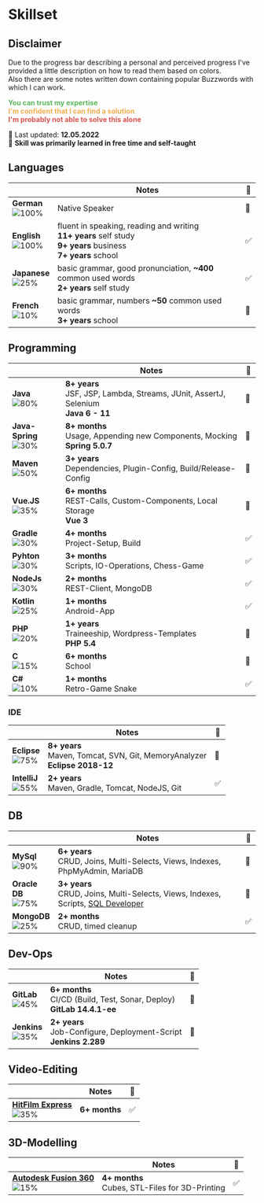 # Skillset

## Disclaimer

Due to the progress bar describing a personal and perceived progress I've provided a little description on how to read them based on colors.<br>
Also there are some notes written down containing popular Buzzwords with which I can work.

<span style="color:#5cb85c">**You can trust my expertise**</span><br>
<span style="color:#f0ad4e">**I'm confident that I can find a solution**</span><br>
<span style="color:#d9534f">**I'm probably not able to solve this alone**</span>

📅 Last updated: **12.05.2022**<br>
📌 **Skill was primarily learned in free time and self-taught**<br>

## Languages

|                                                       | Notes                                                                                                               | 📌 |
|-------------------------------------------------------|---------------------------------------------------------------------------------------------------------------------|----|
| **German**<br>![100%](https://progress-bar.dev/100/)  | Native Speaker                                                                                                      | 🔳  |
| **English**<br>![100%](https://progress-bar.dev/100/) | fluent in speaking, reading and writing<br>**11+ years** self study<br>**9+ years** business<br>**7+ years** school | ✅  |
| **Japanese**<br>![25%](https://progress-bar.dev/25/)  | basic grammar, good pronunciation, **~400** common used words<br>**2+ years** self study                            | ✅  |
| **French**<br>![10%](https://progress-bar.dev/10/)    | basic grammar, numbers **~50** common used words<br>**3+ years** school                                             | 🔳  |

## Programming

|                                                         | Notes                                                                                  | 📌 |
|---------------------------------------------------------|----------------------------------------------------------------------------------------|----|
| **Java**<br>![80%](https://progress-bar.dev/80/)        | **8+ years**<br>JSF, JSP, Lambda, Streams, JUnit, AssertJ, Selenium<br>**Java 6 - 11** | 🔳  |
| **Java-Spring**<br>![30%](https://progress-bar.dev/30/) | **8+ months**<br>Usage, Appending new Components, Mocking<br>**Spring 5.0.7**          | 🔳  |
| **Maven**<br>![50%](https://progress-bar.dev/50/)       | **3+ years**<br>Dependencies, Plugin-Config, Build/Release-Config                      | 🔳  |
| **Vue.JS**<br>![35%](https://progress-bar.dev/35/)      | **6+ months**<br>REST-Calls, Custom-Components, Local Storage<br>**Vue 3**             | 🔳  |
| **Gradle**<br>![30%](https://progress-bar.dev/30/)      | **4+ months**<br>Project-Setup, Build                                                  | ✅  |
| **Pyhton**<br>![30%](https://progress-bar.dev/30/)      | **3+ months**<br>Scripts, IO-Operations, Chess-Game                                    | ✅  |
| **NodeJs**<br>![30%](https://progress-bar.dev/30/)      | **2+ months**<br>REST-Client, MongoDB                                                  | ✅  |
| **Kotlin**<br>![25%](https://progress-bar.dev/25/)      | **1+ months**<br>Android-App                                                           | ✅  |
| **PHP**<br>![20%](https://progress-bar.dev/20/)         | **1+ years**<br>Traineeship, Wordpress-Templates<br>**PHP 5.4**                        | 🔳  |
| **C**<br>![15%](https://progress-bar.dev/15/)           | **6+ months**<br>School                                                                | 🔳  |
| **C#**<br>![10%](https://progress-bar.dev/10/)          | **1+ months**<br>Retro-Game Snake                                                      | ✅  |

### IDE

|                                                      | Notes                                                                          | 📌 |
|------------------------------------------------------|--------------------------------------------------------------------------------|----|
| **Eclipse**<br>![75%](https://progress-bar.dev/75/)  | **8+ years**<br>Maven, Tomcat, SVN, Git, MemoryAnalyzer<br>**Eclipse 2018-12** | 🔳  |
| **IntelliJ**<br>![55%](https://progress-bar.dev/55/) | **2+ years**<br>Maven, Gradle, Tomcat, NodeJS, Git                             | ✅  |

## DB

|                                                       | Notes                                                                                                                                                               | 📌 |
|-------------------------------------------------------|---------------------------------------------------------------------------------------------------------------------------------------------------------------------|----|
| **MySql**<br>![90%](https://progress-bar.dev/90/)     | **6+ years**<br>CRUD, Joins, Multi-Selects, Views, Indexes, PhpMyAdmin, MariaDB                                                                                     | 🔳  |
| **Oracle DB**<br>![75%](https://progress-bar.dev/75/) | **3+ years**<br>CRUD, Joins, Multi-Selects, Views, Indexes, Scripts, [SQL Developer](https://www.oracle.com/database/technologies/appdev/sqldeveloper-landing.html) | 🔳  |
| **MongoDB**<br>![25%](https://progress-bar.dev/25/)   | **2+ months**<br>CRUD, timed cleanup                                                                                                                                | ✅  |

## Dev-Ops

|                                                     | Notes                                                                       | 📌 |
|-----------------------------------------------------|-----------------------------------------------------------------------------|---|
| **GitLab**<br>![45%](https://progress-bar.dev/45/)  | **6+ months**<br>CI/CD (Build, Test, Sonar, Deploy)<br>**GitLab 14.4.1-ee** | 🔳 |
| **Jenkins**<br>![35%](https://progress-bar.dev/35/) | **2+ years**<br>Job-Configure, Deployment-Script<br>**Jenkins 2.289**       | 🔳 |

## Video-Editing

|                                                                                                            | Notes         | 📌 |
|------------------------------------------------------------------------------------------------------------|---------------|---|
| **[HitFilm Express](https://fxhome.com/product/hitfilm-express)** <br>![35%](https://progress-bar.dev/35/) | **6+ months** | ✅ |

## 3D-Modelling

|                                                                                                                          | Notes                                             | 📌 |
|--------------------------------------------------------------------------------------------------------------------------|---------------------------------------------------|----|
| **[Autodesk Fusion 360](https://www.autodesk.de/products/fusion-360/overview)** <br>![15%](https://progress-bar.dev/15/) | **4+ months**<br>Cubes, STL-Files for 3D-Printing | ✅ |
